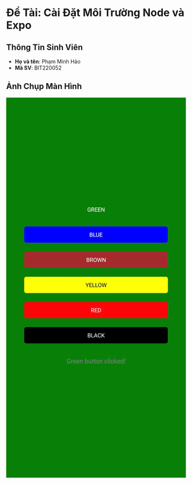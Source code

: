 # Đề Tài: Cài Đặt Môi Trường Node và Expo

## Thông Tin Sinh Viên
- **Họ và tên**: Phạm Minh Hảo
- **Mã SV**: BIT220052

## Ảnh Chụp Màn Hình 
![alt](Anh.jpg)
